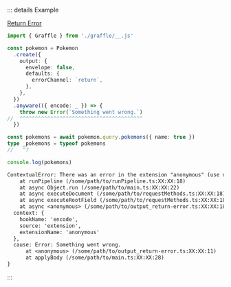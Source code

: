 ::: details Example

<div class="ExampleSnippet">
<a href="../../examples/output/return-error">Return Error</a>

<!-- dprint-ignore-start -->
```ts twoslash
import { Graffle } from './graffle/__.js'

const pokemon = Pokemon
  .create({
    output: {
      envelope: false,
      defaults: {
        errorChannel: `return`,
      },
    },
  })
  .anyware(({ encode: _ }) => {
    throw new Error(`Something went wrong.`)
//  ^^^^^^^^^^^^^^^^^^^^^^^^^^^^^^^^^^^^^^^^ 
  })

const pokemons = await pokemon.query.pokemons({ name: true })
type _pokemons = typeof pokemons
//   ^?

console.log(pokemons)
```
<!-- dprint-ignore-end -->

<!-- dprint-ignore-start -->
```txt
ContextualError: There was an error in the extension "anonymous" (use named functions to improve this error message) while running hook "encode".
    at runPipeline (/some/path/to/runPipeline.ts:XX:XX:18)
    at async Object.run (/some/path/to/main.ts:XX:XX:22)
    at async executeDocument (/some/path/to/requestMethods.ts:XX:XX:18)
    at async executeRootField (/some/path/to/requestMethods.ts:XX:XX:18)
    at async <anonymous> (/some/path/to/output_return-error.ts:XX:XX:18) {
  context: {
    hookName: 'encode',
    source: 'extension',
    extensionName: 'anonymous'
  },
  cause: Error: Something went wrong.
      at <anonymous> (/some/path/to/output_return-error.ts:XX:XX:11)
      at applyBody (/some/path/to/main.ts:XX:XX:28)
}
```
<!-- dprint-ignore-end -->

</div>
:::
